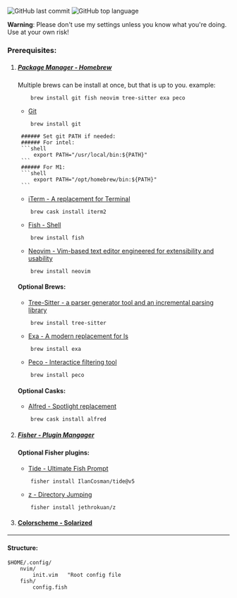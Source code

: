 ![GitHub last commit](https://img.shields.io/github/last-commit/wesknerd/dotfiles)
![GitHub top language](https://img.shields.io/github/languages/top/wesknerd/dotfiles)

**Warning**: Please don't use my settings unless you know what you're doing. Use at your own risk!

### Prerequisites:

1. ##### [Package Manager - Homebrew](https://brew.sh/)
    Multiple brews can be install at once, but that is up to you.
    example:
    ```shell
        brew install git fish neovim tree-sitter exa peco
    ```

    - [Git](https://git-scm.com/about)
    ```shell
        brew install git        
    ```
        ###### Set git PATH if needed:
        ###### For intel:
        ```shell
            export PATH="/usr/local/bin:${PATH}"
        ```
        ###### For M1:
        ```shell
            export PATH="/opt/homebrew/bin:${PATH}"
        ```

    - [iTerm - A replacement for Terminal](https://iterm2.com/)
    ```shell
        brew cask install iterm2
    ```

    - [Fish - Shell](https://fishshell.com/)
    ```shell
        brew install fish
    ```
    - [Neovim - Vim-based text editor engineered for extensibility and usability](https://neovim.io/)
    ```shell
        brew install neovim
    ```
    
    #### Optional Brews:
    - [Tree-Sitter - a parser generator tool and an incremental parsing library](https://github.com/tree-sitter/tree-sitter)
    ```shell
        brew install tree-sitter 
    ```

    - [Exa - A modern replacement for ls](https://github.com/ogham/exa)
    ```shell
        brew install exa
    ```

    - [Peco - Interactice filtering tool](https://github.com/peco/peco)
    ```shell
        brew install peco
    ```

    #### Optional Casks:        
    - [Alfred - Spotlight replacement](https://www.alfredapp.com/)
    ```shell
        brew cask install alfred
    ```

2. ##### [Fisher - Plugin Mangager](https://github.com/jorgebucaran/fisher)

    #### Optional Fisher plugins:
    - [Tide - Ultimate Fish Prompt](https://github.com/IlanCosman/tide)
    ```fish
        fisher install IlanCosman/tide@v5
    ```
    - [z - Directory Jumping](https://github.com/jethrokuan/z)
    ```fish
        fisher install jethrokuan/z
    ```

3. #### [Colorscheme - Solarized](https://github.com/altercation/vim-colors-solarized)

----
#### Structure:
```vim
$HOME/.config/
    nvim/
        init.vim   "Root config file
    fish/
        config.fish
```

